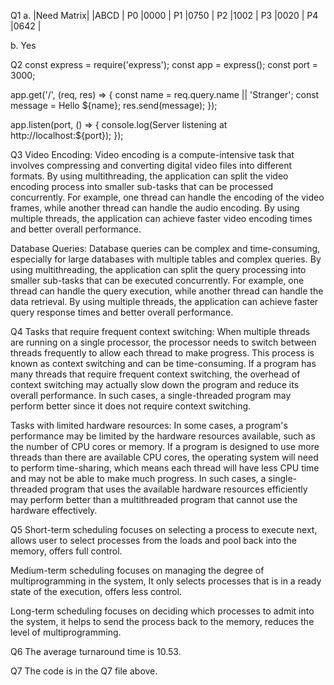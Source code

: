 
Q1
a. |Need Matrix|
|ABCD |
P0 |0000 |
P1 |0750 |
P2 |1002 |
P3 |0020 |
P4 |0642 |

b. Yes

Q2 const express = require('express'); const app = express(); const port = 3000;

app.get('/', (req, res) => { const name = req.query.name || 'Stranger'; const message = Hello ${name}; res.send(message); });

app.listen(port, () => { console.log(Server listening at http://localhost:${port}); });

Q3
Video Encoding: Video encoding is a compute-intensive task that involves compressing and converting digital video files into different formats. By using multithreading, the application can split the video encoding process into smaller sub-tasks that can be processed concurrently. For example, one thread can handle the encoding of the video frames, while another thread can handle the audio encoding. By using multiple threads, the application can achieve faster video encoding times and better overall performance.

Database Queries: Database queries can be complex and time-consuming, especially for large databases with multiple tables and complex queries. By using multithreading, the application can split the query processing into smaller sub-tasks that can be executed concurrently. For example, one thread can handle the query execution, while another thread can handle the data retrieval. By using multiple threads, the application can achieve faster query response times and better overall performance.

Q4 Tasks that require frequent context switching:
When multiple threads are running on a single processor, the processor needs to switch between threads frequently to allow each thread to make progress. This process is known as context switching and can be time-consuming. If a program has many threads that require frequent context switching, the overhead of context switching may actually slow down the program and reduce its overall performance. In such cases, a single-threaded program may perform better since it does not require context switching.

Tasks with limited hardware resources:
In some cases, a program's performance may be limited by the hardware resources available, such as the number of CPU cores or memory. If a program is designed to use more threads than there are available CPU cores, the operating system will need to perform time-sharing, which means each thread will have less CPU time and may not be able to make much progress. In such cases, a single-threaded program that uses the available hardware resources efficiently may perform better than a multithreaded program that cannot use the hardware effectively.

Q5
Short-term scheduling focuses on selecting a process to execute next, allows user to select processes from the loads and pool back into the memory, offers full control.

Medium-term scheduling focuses on managing the degree of multiprogramming in the system, It only selects processes that is in a ready state of the execution, offers less control.

Long-term scheduling focuses on deciding which processes to admit into the system, it helps to send the process back to the memory, reduces the level of multiprogramming.

Q6 The average turnaround time is 10.53.

Q7 The code is in the Q7 file above.
